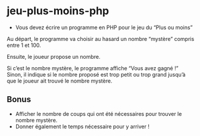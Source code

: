 # jeu-plus-moins-php

* Vous devez écrire un programme en PHP pour le jeu du “Plus ou moins”

Au départ, le programme va choisir au hasard un nombre “mystère” compris entre 1 et 100.

Ensuite, le joueur propose un nombre.

Si c’est le nombre mystère, le programme affiche “Vous avez gagné !” 
Sinon, il indique si le nombre proposé est trop petit ou trop grand jusqu’à que le joueur ait trouvé le nombre mystère.

## Bonus
* Afficher le nombre de coups qui ont été nécessaires pour trouver le nombre mystère.
* Donner également le temps nécessaire pour y arriver !
